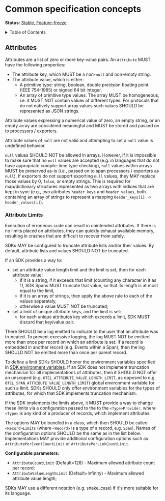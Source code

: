 # Common specification concepts

**Status**: [Stable, Feature-freeze](../document-status.md)

<details>
<summary>
Table of Contents
</summary>

- [Attributes](#attributes)
  - [Attribute Limits](#attribute-limits)

</details>

## Attributes

Attributes are a list of zero or more key-value pairs. An `Attribute` MUST have the following properties:

- The attribute key, which MUST be a non-`null` and non-empty string.
- The attribute value, which is either:
  - A primitive type: string, boolean, double precision floating point (IEEE 754-1985) or signed 64 bit integer.
  - An array of primitive type values. The array MUST be homogeneous,
    i.e. it MUST NOT contain values of different types. For protocols that do
    not natively support array values such values SHOULD be represented as JSON strings.

Attribute values expressing a numerical value of zero, an empty string, or an
empty array are considered meaningful and MUST be stored and passed on to
processors / exporters.

Attribute values of `null` are not valid and attempting to set a `null` value is
undefined behavior.

`null` values SHOULD NOT be allowed in arrays. However, if it is impossible to
make sure that no `null` values are accepted
(e.g. in languages that do not have appropriate compile-time type checking),
`null` values within arrays MUST be preserved as-is (i.e., passed on to span
processors / exporters as `null`). If exporters do not support exporting `null`
values, they MAY replace those values by 0, `false`, or empty strings.
This is required for map/dictionary structures represented as two arrays with
indices that are kept in sync (e.g., two attributes `header_keys` and `header_values`,
both containing an array of strings to represent a mapping
`header_keys[i] -> header_values[i]`).

### Attribute Limits

Execution of erroneous code can result in unintended attributes. If there is no
limits placed on attributes, they can quickly exhaust available memory, resulting
in crashes that are difficult to recover from safely.

SDKs MAY be configured to truncate attribute lists and/or their values. By
default, attribute lists and values SHOULD NOT be truncated.

If an SDK provides a way to:
- set an attribute value length limit and the limit is set, then for each
  attribute value:
  - if it is a string, if it exceeds that limit (counting any character in it as
    1), SDK Spans MUST truncate that value, so that its length is at most equal
    to the limit,
  - if it is an array of strings, then apply the above rule to each of the
    values separately,
  - otherwise a value MUST NOT be truncated;
- set a limit of unique attribute keys, and the limit is set:
  - for each unique attributes key which exceeds a limit, SDK MUST discard that
    key/value pair.

There SHOULD be a log emitted to indicate to the user that an attribute was
truncated. To prevent excessive logging, the log MUST NOT be emitted more than
once per record on which an attribute is set. If a record is embedded in another
record (e.g. Events within a Span), then the log SHOULD NOT be emitted more than
once per parent record.

To define a limit SDKs SHOULD honor the environment variables specified in
[SDK environment variables](../sdk-environment-variables.md#attribute-limits).
If an SDK does not implement truncation mechanism for all implementations of
attributes, then it SHOULD NOT offer an unscoped (e.g.
`OTEL_ATTRIBUTE_VALUE_LENGTH_LIMIT`, as opposed to e.g.
`OTEL_SPAN_ATTRIBUTE_VALUE_LENGTH_LIMIT`) global environment variable for such a
limit. SDKs SHOULD only offer environment variables for the types of attributes,
for which that SDK implements truncation mechanism.

If the SDK implements the limits above, it MUST provide a way to change these
limits via a configuration passed to the to the `<Type>Provider`, where `<Type>`
is any kind of a producer of records, which implement attributes.

The options MAY be bundled in a class, which then SHOULD be called
`<Record>Limits` (where `<Record>` is a type of a record, e.g. `Span`). Names of
the configuration options SHOULD be the same as in the list below.
Implementations MAY provide additional configuration options such as
`AttributePerEventCountLimit` or `AttributePerLinkCountLimit`.

<a name="attribute-limits-configuration"></a>
**Configurable parameters:**

* `AttributeCountLimit` (Default=128) - Maximum allowed attribute count per record;
* `AttributeValueLengthLimit` (Default=Infinity) - Maximum allowed attribute value length;

SDKs MAY use a different notation (e.g. snake_case) if it's more suitable for
its language.
